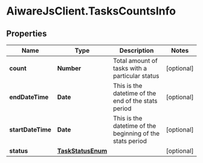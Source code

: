 # AiwareJsClient.TasksCountsInfo

## Properties

Name | Type | Description | Notes
------------ | ------------- | ------------- | -------------
**count** | **Number** | Total amount of tasks with a particular status | [optional] 
**endDateTime** | **Date** | This is the datetime of the end of the stats period | [optional] 
**startDateTime** | **Date** | This is the datetime of the beginning of the stats period | [optional] 
**status** | [**TaskStatusEnum**](TaskStatusEnum.md) |  | [optional] 


